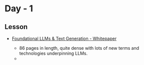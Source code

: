# Day - 1

## Lesson

* [Foundational LLMs & Text Generation - Whitepaper](https://drive.google.com/file/d/1rYu-mIcsTrAeCuH-xHPofrI1i1qNVzqO/view)
  
  * 86 pages in length, quite dense with lots of new terms and technologies underpinning LLMs.
  *
